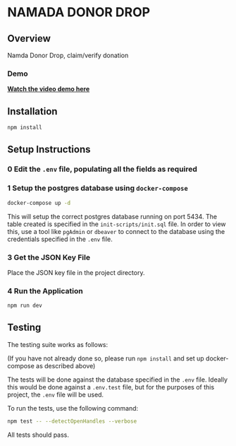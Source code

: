 # NAMADA DONOR DROP

## Overview

Namda Donor Drop, claim/verify donation

### Demo

**[Watch the video demo here](https://vimeo.com/1041464145?share=copy)**

## Installation

`npm install`

## Setup Instructions

### 0 Edit the `.env` file, populating all the fields as required

### 1 Setup the postgres database using `docker-compose`

```bash
docker-compose up -d
```

This will setup the correct postgres database running on port 5434. The table created is specified in the `init-scripts/init.sql` file.
In order to view this, use a tool like `pgAdmin` or `dbeaver` to connect to the database using the credentials specified in the `.env` file.

### 3 **Get the JSON Key File**

Place the JSON key file in the project directory.  

### 4 **Run the Application**

```bash
npm run dev
```


## Testing
 
The testing suite works as follows:

(If you have not already done so, please run `npm install` and set up docker-compose as described above)

The tests will be done against the database specified in the `.env` file. Ideally this would be done against a `.env.test` file, but for the purposes of this project, the `.env` file will be used.

To run the tests, use the following command:

```bash
npm test -- --detectOpenHandles --verbose
```

All tests should pass.